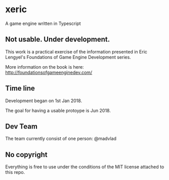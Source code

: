 # xeric
A game engine written in Typescript

## Not usable. Under development.

This work is a practical exercise of the information presented in Eric Lengyel's Foundations of Game Engine Development series.

More information on the book is here: http://foundationsofgameenginedev.com/

## Time line

Development began on 1st Jan 2018.

The goal for having a usable protoype is Jun 2018.

## Dev Team

The team currently consist of one person: @madvlad

## No copyright

Everything is free to use under the conditions of the MIT license attached to this repo.
